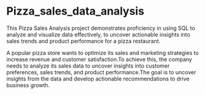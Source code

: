 # Pizza_sales_data_analysis
This Pizza Sales Analysis project demonstrates proficiency in using SQL to analyze and visualize data effectively, to uncover actionable insights into sales trends and product performance for a pizza restaurant.

A popular pizza store wants to optimize its sales and marketing strategies to increase revenue and customer satisfaction.To achieve this, the company needs to analyze its sales data to uncover insights into customer preferences, sales trends, and product performance.The goal is to uncover insights from the data and develop actionable recommendations to drive business growth.
